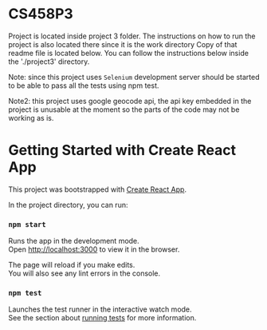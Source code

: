 # CS458P3
Project is located inside project 3 folder. The instructions on how to run the project is also located there since it is the work directory
Copy of that readme file is located below. You can follow the instructions below inside the './project3' directory.

Note: since this project uses `Selenium` development server should be started to be able to pass all the tests using npm test. 

Note2: this project uses google geocode api, the api key embedded in the project is unusable at the moment so the parts of the code may not be working as is.

# Getting Started with Create React App

This project was bootstrapped with [Create React App](https://github.com/facebook/create-react-app).

In the project directory, you can run:

### `npm start`

Runs the app in the development mode.\
Open [http://localhost:3000](http://localhost:3000) to view it in the browser.

The page will reload if you make edits.\
You will also see any lint errors in the console.

### `npm test`

Launches the test runner in the interactive watch mode.\
See the section about [running tests](https://facebook.github.io/create-react-app/docs/running-tests) for more information.


